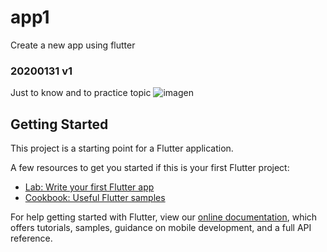 # app1

Create a new app using flutter </br>
### 20200131 v1
Just to know and to practice topic
![imagen](https://user-images.githubusercontent.com/40553244/106401234-fa71e080-63f0-11eb-834f-4daa39e23ba6.png)


## Getting Started

This project is a starting point for a Flutter application.

A few resources to get you started if this is your first Flutter project:

- [Lab: Write your first Flutter app](https://flutter.dev/docs/get-started/codelab)
- [Cookbook: Useful Flutter samples](https://flutter.dev/docs/cookbook)

For help getting started with Flutter, view our
[online documentation](https://flutter.dev/docs), which offers tutorials,
samples, guidance on mobile development, and a full API reference.
